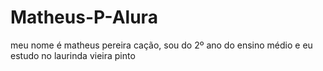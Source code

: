 # Matheus-P-Alura
meu nome é matheus pereira cação, sou do 2º ano do ensino médio e eu estudo no laurinda vieira pinto 
